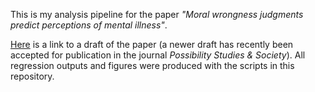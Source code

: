 This is my analysis pipeline for the paper *"Moral wrongness judgments predict perceptions of mental illness"*.

[Here](https://drive.google.com/file/d/15g5aD4A9eYZF1zdVnm1JmwIKYBS9XykX/view?usp=sharing") is a link to a draft of the paper (a newer draft has recently been accepted for publication in the journal *Possibility Studies & Society*). All regression outputs and figures were produced with the scripts in this repository.
